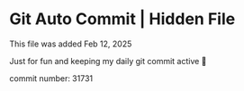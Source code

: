 # Git Auto Commit | Hidden File

This file was added Feb 12, 2025

Just for fun and keeping my daily git commit active 🤪

commit number: 31731
